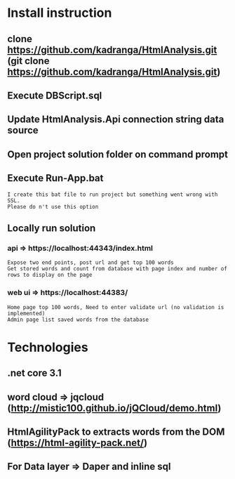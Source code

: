 # Install instruction
## clone https://github.com/kadranga/HtmlAnalysis.git (git clone https://github.com/kadranga/HtmlAnalysis.git)
## Execute DBScript.sql
## Update HtmlAnalysis.Api connection string data source
## Open project solution folder on command prompt
## Execute Run-App.bat
	I create this bat file to run project but something went wrong with SSL.
	Please do n't use this option
	
## Locally run solution
### api => https://localhost:44343/index.html
	Expose two end points, post url and get top 100 words
	Get stored words and count from database with page index and number of rows to display on the page
### web ui => https://localhost:44383/
	Home page top 100 words, Need to enter validate url (no validation is implemented)
	Admin page list saved words from the database
	

# Technologies 
## .net core 3.1
## word cloud => jqcloud (http://mistic100.github.io/jQCloud/demo.html)
## HtmlAgilityPack to extracts words from the DOM (https://html-agility-pack.net/)
## For Data layer => Daper and inline sql
